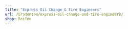 ```yaml
---
title: "Express Oil Change & Tire Engineers"
url: /bradenton/express-oil-change-und-tire-engineers/
shop: Reifen
---
```

